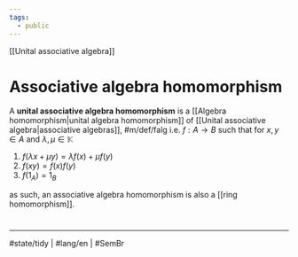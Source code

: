 ```yaml
---
tags:
  - public
---
```

[[Unital associative algebra]]
# Associative algebra homomorphism

A **unital associative algebra homomorphism** is a [[Algebra homomorphism|unital algebra homomorphism]] of [[Unital associative algebra|associative algebras]], #m/def/falg 
i.e. $f:A\to B$ such that for $x,y \in A$ and $\lambda,\mu \in \mathbb{K}$

1. $f(\lambda x+\mu y) = \lambda f(x)+\mu f(y)$
2. $f(xy)= f(x)f(y)$
3. $f(1_{A})=1_{B}$

as such, an associative algebra homomorphism is also a [[ring homomorphism]].

#
---
#state/tidy | #lang/en | #SemBr
